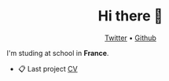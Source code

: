 <h1 align="center">Hi there 👋</h1>

<p align="center">
  <a href="https://twitter.com/H1CH444M">Twitter</a> •
  <a href="https://github.com/HichamDebbouza">Github</a>
</p>

I'm studing at school in __France__. 


* 📋 Last project [CV](https://github.com/HichamDebbouza/Curriculum-Vitae)
